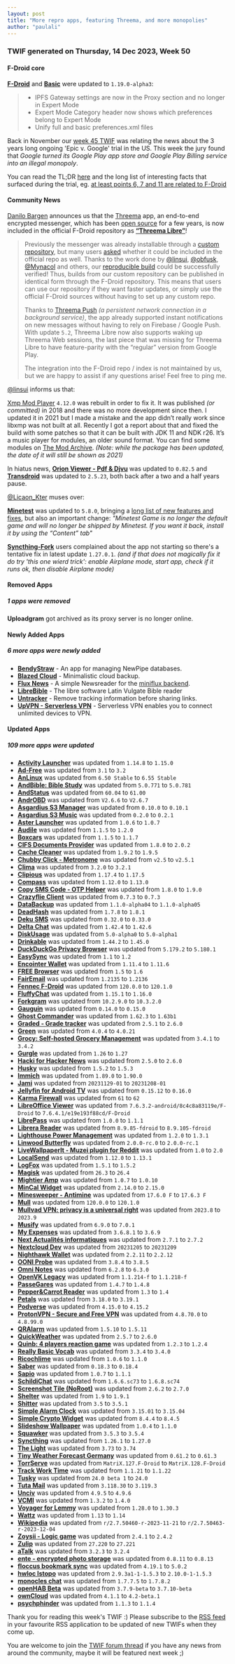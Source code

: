 ```yaml
---
layout: post
title: "More repro apps, featuring Threema, and more monopolies"
author: "paulali"
---
```


### TWIF generated on Thursday, 14 Dec 2023, Week 50


#### F-Droid core
**[F-Droid](https://f-droid.org/packages/org.fdroid.fdroid)** and **[Basic](https://f-droid.org/packages/org.fdroid.basic)** were updated to `1.19.0-alpha3`:
> * IPFS Gateway settings are now in the Proxy section and no longer in Expert Mode
> * Expert Mode Category header now shows which preferences belong to Expert Mode
> * Unify full and basic preferences.xml files

Back in November our [week 45 TWIF](https://f-droid.org/2023/11/09/twif-contributor-highlights-Arcticons-special-release.html) was relating the news about the 3 years long ongoing 'Epic v. Google' trial in the US. This week the jury found that _Google turned its Google Play app store and Google Play Billing service into an illegal monopoly_.

You can read the TL;DR [here](https://www.theverge.com/23994174/epic-google-trial-jury-verdict-monopoly-google-play) and the long list of interesting facts that surfaced during the trial, eg. [at least points 6, 7 and 11 are related to F-Droid](https://www.theverge.com/23959932/epic-v-google-trial-antitrust-play-store-fortnite-recap)


#### Community News
[Danilo Bargen](https://bargen.dev/) announces us that the [Threema](https://threema.ch/en) app, an end-to-end encrypted messenger, which has been [open source](https://threema.ch/open-source) for a few years, is now included in the official F-Droid repository as **[“Threema Libre”](https://f-droid.org/packages/ch.threema.app.libre/)**! 

> Previously the messenger was already installable through a [custom repository](https://threema.ch/en/faq/libre_installation), but many users [asked](https://gitlab.com/fdroid/rfp/-/issues/1596) whether it could be included in the official repo as well. Thanks to the work done by [@linsui](https://gitlab.com/linsui), [@obfusk](https://gitlab.com/obfusk), [@Mynacol](https://gitlab.com/Mynacol) and others, our [reproducible build](https://threema.ch/en/open-source/reproducible-builds) could be successfully verified! Thus, builds from our custom repository can be published in identical form through the F-Droid repository. This means that users can use our repository if they want faster updates, or simply use the official F-Droid sources without having to set up any custom repo.
> 
> Thanks to [Threema Push](https://threema.ch/en/blog/posts/threema-push) _(a persistent network connection in a background service)_, the app already supported instant notifications on new messages without having to rely on Firebase / Google Push. With update `5.2`, Threema Libre now also supports waking up Threema Web sessions, the last piece that was missing for Threema Libre to have feature-parity with the “regular” version from Google Play.
> 
> The integration into the F-Droid repo / index is not maintained by us, but we are happy to assist if any questions arise! Feel free to ping me.

[@linsui](https://gitlab.com/linsui) informs us that:

[Xmp Mod Player](https://f-droid.org/packages/org.helllabs.android.xmp/) `4.12.0` was rebuilt in order to fix it. It was published _(or committed)_ in 2018 and there was no more development since then. I updated it in 2021 but I made a mistake and the app didn’t really work since libxmp was not built at all. Recently I got a report about that and fixed the build with some patches so that it can be built with JDK 11 and NDK r26. It’s a music player for modules, an older sound format. You can find some modules on [The Mod Archive](https://modarchive.org). _(Note: while the package has been updated, the date of it will still be shown as 2021)_

In hiatus news, **[Orion Viewer - Pdf & Djvu](https://f-droid.org/packages/universe.constellation.orion.viewer)** was updated to `0.82.5` and **[Transdroid](https://f-droid.org/packages/org.transdroid.full)** was updated to `2.5.23`, both back after a two and a half years pause.

[@Licaon_Kter](https://gitlab.com/licaon-kter) muses over:

**[Minetest](https://f-droid.org/packages/net.minetest.minetest)** was updated to `5.8.0`, bringing a [long list of new features and fixes](https://dev.minetest.net/Changelog#5.7.0_.E2.86.92_5.8.0), but also an important change: _"Minetest Game is no longer the default game and will no longer be shipped by Minetest. If you want it back, install it by using the “Content” tab"_

**[Syncthing-Fork](https://f-droid.org/packages/com.github.catfriend1.syncthingandroid)** users complained about the app not starting so there's a tentative fix in latest update `1.27.0.1`. _(and if that does not magically fix it do try 'this one wierd trick': enable Airplane mode, start app, check if it runs ok, then disable Airplane mode)_


#### Removed Apps
##### 1 apps were removed
**Uploadgram** got archived as its proxy server is no longer online.


#### Newly Added Apps
##### 6 more apps were newly added
* **[BendyStraw](https://f-droid.org/packages/rocks.mm_dev.BendyStraw)** - An app for managing NewPipe databases.
* **[Blazed Cloud](https://f-droid.org/packages/com.chancesoftwarellc.blazedcloud)** - Minimalistic cloud backup.
* **[Flux News](https://f-droid.org/packages/de.circle_dev.flux_news)** - A simple Newsreader for the [miniflux backend](https://miniflux.app).
* **[LibreBible](https://f-droid.org/packages/xyz.yeikoff.librebible)** - The libre software Latin Vulgate Bible reader
* **[Untracker](https://f-droid.org/packages/me.zhanghai.android.untracker)** - Remove tracking information before sharing links.
* **[UpVPN - Serverless VPN](https://f-droid.org/packages/app.upvpn.upvpn)** - Serverless VPN enables you to connect unlimited devices to VPN.


#### Updated Apps
##### 109 more apps were updated
* **[Activity Launcher](https://f-droid.org/packages/de.szalkowski.activitylauncher)** was updated from `1.14.8` to `1.15.0`
* **[Ad-Free](https://f-droid.org/packages/ch.abertschi.adfree)** was updated from `3.1` to `3.2`
* **[AnLinux](https://f-droid.org/packages/exa.lnx.a)** was updated from `6.50 Stable` to `6.55 Stable`
* **[AndBible: Bible Study](https://f-droid.org/packages/net.bible.android.activity)** was updated from `5.0.771` to `5.0.781`
* **[AndStatus](https://f-droid.org/packages/org.andstatus.app)** was updated from `60.04` to `61.00`
* **[AndrOBD](https://f-droid.org/packages/com.fr3ts0n.ecu.gui.androbd)** was updated from `V2.6.6` to `V2.6.7`
* **[Asgardius S3 Manager](https://f-droid.org/packages/asgardius.page.s3manager)** was updated from `0.10.0` to `0.10.1`
* **[Asgardius S3 Music](https://f-droid.org/packages/asgardius.page.s3music)** was updated from `0.2.0` to `0.2.1`
* **[Aster Launcher](https://f-droid.org/packages/com.series.aster.launcher)** was updated from `1.0.6` to `1.0.7`
* **[Audile](https://f-droid.org/packages/com.mrsep.musicrecognizer)** was updated from `1.1.5` to `1.2.0`
* **[Boxcars](https://f-droid.org/packages/com.rocket9labs.boxcars)** was updated from `1.1.5` to `1.1.7`
* **[CIFS Documents Provider](https://f-droid.org/packages/com.wa2c.android.cifsdocumentsprovider)** was updated from `1.8.0` to `2.0.2`
* **[Cache Cleaner](https://f-droid.org/packages/com.github.bmx666.appcachecleaner)** was updated from `1.9.2` to `1.9.5`
* **[Chubby Click - Metronome](https://f-droid.org/packages/agrigolo.chubbyclick)** was updated from `v2.5` to `v2.5.1`
* **[Clima](https://f-droid.org/packages/co.prestosole.clima)** was updated from `3.2.0` to `3.2.1`
* **[Clipious](https://f-droid.org/packages/com.github.lamarios.clipious)** was updated from `1.17.4` to `1.17.5`
* **[Compass](https://f-droid.org/packages/com.bobek.compass)** was updated from `1.12.0` to `1.13.0`
* **[Copy SMS Code - OTP Helper](https://f-droid.org/packages/io.github.jd1378.otphelper)** was updated from `1.8.0` to `1.9.0`
* **[Crazyflie Client](https://f-droid.org/packages/se.bitcraze.crazyfliecontrol2)** was updated from `0.7.3` to `0.7.3`
* **[DataBackup](https://f-droid.org/packages/com.xayah.databackup.foss)** was updated from `1.1.0-alpha04` to `1.1.0-alpha05`
* **[DeadHash](https://f-droid.org/packages/com.codedead.deadhash)** was updated from `1.7.8` to `1.8.1`
* **[Deku SMS](https://f-droid.org/packages/com.afkanerd.deku)** was updated from `0.32.0` to `0.33.0`
* **[Delta Chat](https://f-droid.org/packages/com.b44t.messenger)** was updated from `1.42.4` to `1.42.6`
* **[DiskUsage](https://f-droid.org/packages/com.google.android.diskusage)** was updated from `5.0-alpha0` to `5.0-alpha1`
* **[Drinkable](https://f-droid.org/packages/com.moimob.drinkable)** was updated from `1.44.2` to `1.45.0`
* **[DuckDuckGo Privacy Browser](https://f-droid.org/packages/com.duckduckgo.mobile.android)** was updated from `5.179.2` to `5.180.1`
* **[EasySync](https://f-droid.org/packages/com.phpbg.easysync)** was updated from `1.1` to `1.2`
* **[Encointer Wallet](https://f-droid.org/packages/org.encointer.wallet)** was updated from `1.11.4` to `1.11.6`
* **[FREE Browser](https://f-droid.org/packages/org.woheller69.browser)** was updated from `1.5` to `1.6`
* **[FairEmail](https://f-droid.org/packages/eu.faircode.email)** was updated from `1.2135` to `1.2136`
* **[Fennec F-Droid](https://f-droid.org/packages/org.mozilla.fennec_fdroid)** was updated from `120.0.0` to `120.1.0`
* **[FluffyChat](https://f-droid.org/packages/chat.fluffy.fluffychat)** was updated from `1.15.1` to `1.16.0`
* **[Forkgram](https://f-droid.org/packages/org.forkgram.messenger)** was updated from `10.2.9.0` to `10.3.2.0`
* **[Gauguin](https://f-droid.org/packages/org.piepmeyer.gauguin)** was updated from `0.14.0` to `0.15.0`
* **[Ghost Commander](https://f-droid.org/packages/com.ghostsq.commander)** was updated from `1.62.3` to `1.63b1`
* **[Graded - Grade tracker](https://f-droid.org/packages/com.NightDreamGames.Grade.ly)** was updated from `2.5.1` to `2.6.0`
* **[Green](https://f-droid.org/packages/com.greenaddress.greenbits_android_wallet)** was updated from `4.0.4` to `4.0.21`
* **[Grocy: Self-hosted Grocery Management](https://f-droid.org/packages/xyz.zedler.patrick.grocy)** was updated from `3.4.1` to `3.4.2`
* **[Gurgle](https://f-droid.org/packages/org.billthefarmer.gurgle)** was updated from `1.26` to `1.27`
* **[Hacki for Hacker News](https://f-droid.org/packages/com.jiaqifeng.hacki)** was updated from `2.5.0` to `2.6.0`
* **[Husky](https://f-droid.org/packages/su.xash.husky)** was updated from `1.5.2` to `1.5.3`
* **[Immich](https://f-droid.org/packages/app.alextran.immich)** was updated from `1.89.0` to `1.90.0`
* **[Jami](https://f-droid.org/packages/cx.ring)** was updated from `20231129-01` to `20231208-01`
* **[Jellyfin for Android TV](https://f-droid.org/packages/org.jellyfin.androidtv)** was updated from `0.15.12` to `0.16.0`
* **[Karma Firewall](https://f-droid.org/packages/net.stargw.fok)** was updated from `61` to `62`
* **[LibreOffice Viewer](https://f-droid.org/packages/org.documentfoundation.libreoffice)** was updated from `7.6.3.2-android/8c4c8a83119e/F-Droid` to `7.6.4.1/e19e193f88cd/F-Droid`
* **[LibrePass](https://f-droid.org/packages/dev.medzik.librepass.android)** was updated from `1.0.0` to `1.1.1`
* **[Librera Reader](https://f-droid.org/packages/com.foobnix.pro.pdf.reader)** was updated from `8.9.85-fdroid` to `8.9.105-fdroid`
* **[Lighthouse Power Management](https://f-droid.org/packages/com.jeroen1602.lighthouse_pm)** was updated from `1.2.0` to `1.3.1`
* **[Linwood Butterfly](https://f-droid.org/packages/dev.linwood.butterfly.nightly)** was updated from `2.0.0-rc.0` to `2.0.0-rc.1`
* **[LiveWallpaperIt - Muzei plugin for Reddit](https://f-droid.org/packages/rocks.tbog.livewallpaperit)** was updated from `1.0` to `2.0`
* **[LocalSend](https://f-droid.org/packages/org.localsend.localsend_app)** was updated from `1.12.0` to `1.13.1`
* **[LogFox](https://f-droid.org/packages/com.f0x1d.logfox)** was updated from `1.5.1` to `1.5.2`
* **[Magisk](https://f-droid.org/packages/com.topjohnwu.magisk)** was updated from `26.3` to `26.4`
* **[Mightier Amp](https://f-droid.org/packages/com.tuntori.mightieramp)** was updated from `1.0.7` to `1.0.10`
* **[MinCal Widget](https://f-droid.org/packages/cat.mvmike.minimalcalendarwidget)** was updated from `2.14.0` to `2.15.0`
* **[Minesweeper - Antimine](https://f-droid.org/packages/dev.lucanlm.antimine)** was updated from `17.6.0 F` to `17.6.3 F`
* **[Mull](https://f-droid.org/packages/us.spotco.fennec_dos)** was updated from `120.0.0` to `120.1.0`
* **[Mullvad VPN: privacy is a universal right](https://f-droid.org/packages/net.mullvad.mullvadvpn)** was updated from `2023.8` to `2023.9`
* **[Musify](https://f-droid.org/packages/com.gokadzev.musify.fdroid)** was updated from `6.9.0` to `7.0.1`
* **[My Expenses](https://f-droid.org/packages/org.totschnig.myexpenses)** was updated from `3.6.8.1` to `3.6.9`
* **[Next Actualités informatiques](https://f-droid.org/packages/com.pcinpact)** was updated from `2.7.1` to `2.7.2`
* **[Nextcloud Dev](https://f-droid.org/packages/com.nextcloud.android.beta)** was updated from `20231205` to `20231209`
* **[Nighthawk Wallet](https://f-droid.org/packages/com.nighthawkapps.wallet.android)** was updated from `2.2.11` to `2.2.12`
* **[OONI Probe](https://f-droid.org/packages/org.openobservatory.ooniprobe)** was updated from `3.8.4` to `3.8.5`
* **[Omni Notes](https://f-droid.org/packages/it.feio.android.omninotes.foss)** was updated from `6.2.8` to `6.3.0`
* **[OpenVK Legacy](https://f-droid.org/packages/uk.openvk.android.legacy)** was updated from `1.1.214-f` to `1.1.218-f`
* **[PasseGares](https://f-droid.org/packages/fr.nocle.passegares)** was updated from `1.4.7` to `1.4.8`
* **[Pepper&Carrot Reader](https://f-droid.org/packages/nightlock.peppercarrot)** was updated from `1.3` to `1.4`
* **[Petals](https://f-droid.org/packages/br.com.colman.petals)** was updated from `3.18.0` to `3.19.1`
* **[Podverse](https://f-droid.org/packages/com.podverse.fdroid)** was updated from `4.15.0` to `4.15.2`
* **[ProtonVPN - Secure and Free VPN](https://f-droid.org/packages/ch.protonvpn.android)** was updated from `4.8.70.0` to `4.8.99.0`
* **[QRAlarm](https://f-droid.org/packages/com.sweak.qralarm)** was updated from `1.5.10` to `1.5.11`
* **[QuickWeather](https://f-droid.org/packages/com.ominous.quickweather)** was updated from `2.5.7` to `2.6.0`
* **[Quinb: 4 players reaction game](https://f-droid.org/packages/xyz.deepdaikon.quinb)** was updated from `1.2.3` to `1.2.4`
* **[Really Basic Vocab](https://f-droid.org/packages/de.herrmann_engel.rbv)** was updated from `3.3.4` to `3.4.0`
* **[Ricochlime](https://f-droid.org/packages/com.adilhanney.ricochlime)** was updated from `1.0.6` to `1.1.0`
* **[Saber](https://f-droid.org/packages/com.adilhanney.saber)** was updated from `0.18.3` to `0.18.4`
* **[Sapio](https://f-droid.org/packages/com.klee.sapio)** was updated from `1.0.7` to `1.1.1`
* **[SchildiChat](https://f-droid.org/packages/de.spiritcroc.riotx)** was updated from `1.6.6.sc73` to `1.6.8.sc74`
* **[Screenshot Tile (NoRoot)](https://f-droid.org/packages/com.github.cvzi.screenshottile)** was updated from `2.6.2` to `2.7.0`
* **[Shelter](https://f-droid.org/packages/net.typeblog.shelter)** was updated from `1.9` to `1.9.1`
* **[Shitter](https://f-droid.org/packages/org.nuclearfog.twidda)** was updated from `3.5` to `3.5.1`
* **[Simple Alarm Clock](https://f-droid.org/packages/com.better.alarm)** was updated from `3.15.01` to `3.15.04`
* **[Simple Crypto Widget](https://f-droid.org/packages/com.brentpanther.bitcoinwidget)** was updated from `8.4.4` to `8.4.5`
* **[Slideshow Wallpaper](https://f-droid.org/packages/io.github.doubi88.slideshowwallpaper)** was updated from `1.0.4` to `1.1.0`
* **[Squawker](https://f-droid.org/packages/org.ca.squawker)** was updated from `3.5.3` to `3.5.4`
* **[Syncthing](https://f-droid.org/packages/com.nutomic.syncthingandroid)** was updated from `1.26.1` to `1.27.0`
* **[The Light](https://f-droid.org/packages/org.hlwd.bible)** was updated from `3.73` to `3.74`
* **[Tiny Weather Forecast Germany](https://f-droid.org/packages/de.kaffeemitkoffein.tinyweatherforecastgermany)** was updated from `0.61.2` to `0.61.3`
* **[TorrServe](https://f-droid.org/packages/ru.yourok.torrserve)** was updated from `MatriX.127.F-Droid` to `MatriX.128.F-Droid`
* **[Track Work Time](https://f-droid.org/packages/org.zephyrsoft.trackworktime)** was updated from `1.1.21` to `1.1.22`
* **[Tusky](https://f-droid.org/packages/com.keylesspalace.tusky)** was updated from `24.0 beta 1` to `24.0`
* **[Tuta Mail](https://f-droid.org/packages/de.tutao.tutanota)** was updated from `3.118.30` to `3.119.3`
* **[Unciv](https://f-droid.org/packages/com.unciv.app)** was updated from `4.9.5` to `4.9.6`
* **[VCMI](https://f-droid.org/packages/is.xyz.vcmi)** was updated from `1.3.2` to `1.4.0`
* **[Voyager for Lemmy](https://f-droid.org/packages/app.vger.voyager)** was updated from `1.28.0` to `1.30.3`
* **[Wattz](https://f-droid.org/packages/dubrowgn.wattz)** was updated from `1.13` to `1.14`
* **[Wikipedia](https://f-droid.org/packages/org.wikipedia)** was updated from `r/2.7.50460-r-2023-11-21` to `r/2.7.50463-r-2023-12-04`
* **[Zoysii - Logic game](https://f-droid.org/packages/xyz.deepdaikon.zoysii)** was updated from `2.4.1` to `2.4.2`
* **[Zulip](https://f-droid.org/packages/com.zulipmobile)** was updated from `27.220` to `27.221`
* **[aTalk](https://f-droid.org/packages/org.atalk.android)** was updated from `3.2.3` to `3.2.4`
* **[ente - encrypted photo storage](https://f-droid.org/packages/io.ente.photos.fdroid)** was updated from `0.8.11` to `0.8.13`
* **[floccus bookmark sync](https://f-droid.org/packages/org.handmadeideas.floccus)** was updated from `4.19.1` to `5.0.2`
* **[hwloc lstopo](https://f-droid.org/packages/com.hwloc.lstopo)** was updated from `2.9.3a1-1-1.5.3` to `2.10.0-1-1.5.3`
* **[monocles chat](https://f-droid.org/packages/de.monocles.chat)** was updated from `1.7.7.5` to `1.7.8.2`
* **[openHAB Beta](https://f-droid.org/packages/org.openhab.habdroid.beta)** was updated from `3.7.9-beta` to `3.7.10-beta`
* **[ownCloud](https://f-droid.org/packages/com.owncloud.android)** was updated from `4.1.1` to `4.2-beta.1`
* **[psychphinder](https://f-droid.org/packages/com.daih.psychphinder)** was updated from `1.1.3` to `1.1.4`


Thank you for reading this week's TWIF :)
Please subscribe to the [RSS feed](https://f-droid.org/news/) in your favourite RSS application to be updated of new TWIFs when they come up.


You are welcome to join the [TWIF forum thread](https://forum.f-droid.org/t/new-twif-submission-thread/23546) if you have any news from around the community, maybe it will be featured next week ;)
